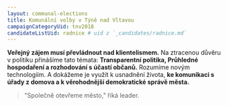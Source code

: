 ```yaml
---
layout: communal-elections
title: Komunální volby v Týně nad Vltavou
campaignCategoryUid: tnv2018
candidateListUid: radnice # uid z `_candidates/radnice.md`
---
```


**Veřejný zájem musí převládnout nad klientelismem.** Na ztracenou důvěru v politiku přinášíme tato témata: **Transparentní politika, Průhledné hospodaření a rozhodování s účastí občanů.** Rozumíme novým technologiím. A dokážeme je využít k usnadnění života, **ke komunikaci s úřady z domova a k věrohodnější demokratické správě města.**

> "Společně otevřeme město," říká leader.

